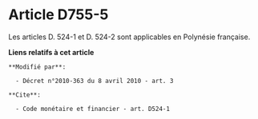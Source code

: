 # Article D755-5

Les articles D. 524-1 et D. 524-2 sont applicables en Polynésie française.

**Liens relatifs à cet article**

	**Modifié par**:

	  - Décret n°2010-363 du 8 avril 2010 - art. 3

	**Cite**:

	  - Code monétaire et financier - art. D524-1
